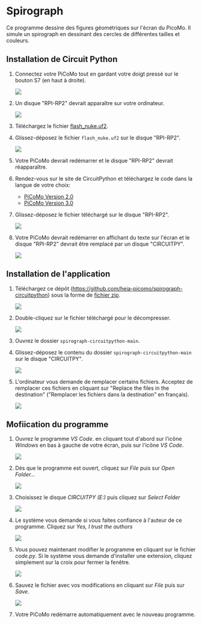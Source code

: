 # Spirograph

Ce programme dessine des figures géométriques sur l'écran du PicoMo. Il
simule un spirograph en dessinant des cercles de différentes tailles et
couleurs.

## Installation de Circuit Python

1. Connectez votre PiCoMo tout en gardant votre doigt pressé sur le bouton S7 (en haut à droite).
   
   ![](assets/picomo_board_fr.jpg)
2. Un disque "RPI-RP2" devrait apparaître sur votre ordinateur.
   
   ![](assets/screen1.png)
3. Téléchargez le fichier [flash_nuke.uf2](https://datasheets.raspberrypi.com/soft/flash_nuke.uf2).
4. Glissez-déposez le fichier `flash_nuke.uf2` sur le disque "RPI-RP2".
   
   ![](assets/screen2.png)
5. Votre PiCoMo devrait redémarrer et le disque "RPI-RP2" devrait réapparaître.
6. Rendez-vous sur le site de CircuitPython et téléchargez le code dans la langue de votre choix:
    - [PiCoMo Version 2.0](https://circuitpython.org/board/picomo_v2/)
    - [PiCoMo Version 3.0](https://circuitpython.org/board/picomo_v3/)
7. Glissez-déposez le fichier téléchargé sur le disque "RPI-RP2".
   
   ![](assets/screen3.png)
8. Votre PiCoMo devrait redémarrer en affichant du texte sur l'écran
   et le disque "RPI-RP2" devrait être remplacé par un disque "CIRCUITPY".
   
   ![](assets/screen4.png)

## Installation de l'application

1. Téléchargez ce dépôt (https://github.com/heia-picomo/spirograph-circuitpython) sous la forme de [fichier
   zip](https://github.com/heia-picomo/spirograph-circuitpython/archive/refs/heads/main.zip).
   
   ![](assets/screen5.png)
2. Double-cliquez sur le fichier téléchargé pour le décompresser.

   ![](assets/screen6.png)
3. Ouvrez le dossier `spirograph-circuitpython-main`.
4. Glissez-déposez le contenu du dossier `spirograph-circuitpython-main` sur
   le disque "CIRCUITPY".
   
   ![](assets/screen7.png)
5. L'ordinateur vous demande de remplacer certains fichiers. Acceptez de
   remplacer ces fichiers en cliquant sur "Replace the files in the
   destination" ("Remplacer les fichiers dans la destination" en
   français).

   ![](assets/screen8.png)

## Mofiication du programme

1. Ouvrez le programme _VS Code_. en cliquant tout d'abord sur l'icône _Windows_ en bas à gauche de votre écran, puis sur l'icône _VS Code_.
   
   ![](assets/screen10.png)

2. Dès que le programme est ouvert, cliquez sur _File_ puis sur _Open Folder..._

   ![](assets/screen11.png)

3. Choisissez le disque _CIRCUITPY (E:)_ puis cliquez sur _Select Folder_

   ![](assets/screen12.png)

4. Le système vous demande si vous faites confiance à l'auteur de ce programme. Cliquez sur _Yes, I trust the authors_

   ![](assets/screen13.png)

5. Vous pouvez maintenant modifier le programme en cliquant sur le fichier _code.py_. Si le système vous demande d'installer une extension, cliquez simplement sur la croix pour fermer la fenêtre.

   ![](assets/screen14.png)

6. Sauvez le fichier avec vos modifications en cliquant sur _File_ puis sur _Save_.

   ![](assets/screen15.png)

7. Votre PiCoMo redémarre automatiquement avec le nouveau programme.